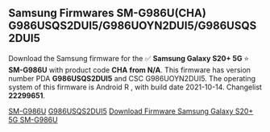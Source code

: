 <h2>Samsung Firmwares SM-G986U(CHA) G986USQS2DUI5/G986UOYN2DUI5/G986USQS2DUI5</h2>
Download the Samsung firmware for the ✅ <strong>Samsung Galaxy S20+ 5G </strong> ⭐ <strong>SM-G986U</strong> with product code <strong>CHA</strong> <strong> from N/A</strong>. This firmware has version number PDA <strong>G986USQS2DUI5</strong> and CSC G986UOYN2DUI5. The operating system of this firmware is Android R , with build date 2021-10-14. Changelist <strong>22299651</strong>.


[SM-G986U](https://samfirm.shop/samsung/model/SM-G986U)
[G986USQS2DUI5](https://samfirm.shop/samsung/pda/G986USQS2DUI5)
[Download Firmware Samsung Galaxy S20+ 5G SM-G986U](https://samfirm.shop/samsung/firmware/465188)
